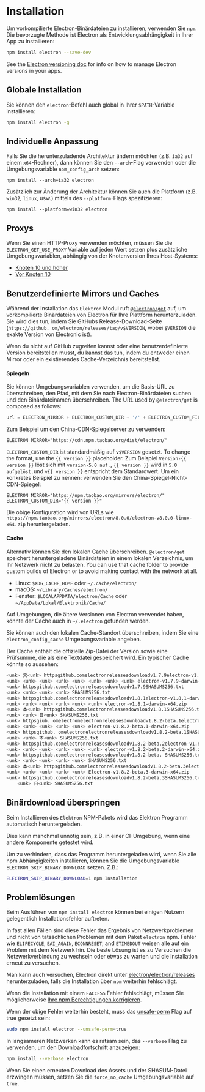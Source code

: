 # Installation

Um vorkompilierte Electron-Binärdateien zu installieren, verwenden Sie [`npm`](https://docs.npmjs.com). Die bevorzugte Methode ist Electron als Entwicklungsabhängigkeit in Ihrer App zu installieren:

```sh
npm install electron --save-dev
```

See the [Electron versioning doc](./electron-versioning.md) for info on how to manage Electron versions in your apps.

## Globale Installation

Sie können den `electron`-Befehl auch global in Ihrer `$PATH`-Variable installieren:

```sh
npm install electron -g
```

## Individuelle Anpassung

Falls Sie die herunterzuladende Architektur ändern möchten (z.B. `ia32` auf einem `x64`-Rechner), dann können Sie den `--arch`-Flag verwenden oder die Umgebungsvariable `npm_config_arch` setzen:

```shell
npm install --arch=ia32 electron
```

Zusätzlich zur Änderung der Architektur können Sie auch die Plattform (z.B. `win32`, `linux`, usw.) mittels des `--platform`-Flags spezifizieren:

```shell
npm install --platform=win32 electron
```

## Proxys

Wenn Sie einen HTTP-Proxy verwenden möchten, müssen Sie die `ELECTRON_GET_USE_PROXY` Variable auf jeden Wert setzen plus zusätzliche Umgebungsvariablen, abhängig von der Knotenversion Ihres Host-Systems:

* [Knoten 10 und höher](https://github.com/gajus/global-agent/blob/v2.1.5/README.md#environment-variables)
* [Vor Knoten 10](https://github.com/np-maintain/global-tunnel/blob/v2.7.1/README.md#auto-config)

## Benutzerdefinierte Mirrors und Caches
Während der Installation das `Elektron` Modul ruft [`@electron/get`](https://github.com/electron/get) auf, um vorkompilierte Binärdateien von Electron für Ihre Plattform herunterzuladen. Sie wird dies tun, indem Sie GitHubs Release-Download-Seite (`https://github. om/electron/releases/tag/v$VERSION`, wobei `$VERSION` die exakte Version von Electronic ist).

Wenn du nicht auf GitHub zugreifen kannst oder eine benutzerdefinierte Version bereitstellen musst, du kannst das tun, indem du entweder einen Mirror oder ein existierendes Cache-Verzeichnis bereitstellst.

#### Spiegeln
Sie können Umgebungsvariablen verwenden, um die Basis-URL zu überschreiben, den Pfad, mit dem Sie nach Electron-Binärdateien suchen und den Binärdateinamen überschreiben. The URL used by `@electron/get` is composed as follows:

```javascript
url = ELECTRON_MIRROR + ELECTRON_CUSTOM_DIR + '/' + ELECTRON_CUSTOM_FILENAME
```

Zum Beispiel um den China-CDN-Spiegelserver zu verwenden:

```shell
ELECTRON_MIRROR="https://cdn.npm.taobao.org/dist/electron/"
```

`ELECTRON_CUSTOM_DIR` ist standardmäßig auf `v$VERSION` gesetzt. To change the format, use the `{{ version }}` placeholder. Zum Beispiel `Version-{{ version }}` löst sich mit `version-5.0 auf.`, `{{ version }}` wird in `5.0 aufgelöst.`und `v{{ version }}` entspricht dem Standardwert. Um ein konkretes Beispiel zu nennen: verwenden Sie den China-Spiegel-Nicht-CDN-Spiegel:

```shell
ELECTRON_MIRROR="https://npm.taobao.org/mirrors/electron/"
ELECTRON_CUSTOM_DIR="{{ version }}"
```

Die obige Konfiguration wird von URLs wie `https://npm.taobao.org/mirrors/electron/8.0.0/electron-v8.0.0-linux-x64.zip` heruntergeladen.

#### Cache
Alternativ können Sie den lokalen Cache überschreiben. `@electron/get` speichert heruntergeladene Binärdateien in einem lokalen Verzeichnis, um Ihr Netzwerk nicht zu belasten. You can use that cache folder to provide custom builds of Electron or to avoid making contact with the network at all.

* Linux: `$XDG_CACHE_HOME` oder `~/.cache/electron/`
* macOS: `~/Library/Caches/electron/`
* Fenster: `$LOCALAPPDATA/electron/Cache` oder `~/AppData/Lokal/Elektronik/Cache/`

Auf Umgebungen, die ältere Versionen von Electron verwendet haben, könnte der Cache auch in `~/.electron` gefunden werden.

Sie können auch den lokalen Cache-Standort überschreiben, indem Sie eine `electron_config_cache` Umgebungsvariable angeben.

Der Cache enthält die offizielle Zip-Datei der Version sowie eine Prüfsumme, die als eine Textdatei gespeichert wird. Ein typischer Cache könnte so aussehen:

```sh
<unk> 文<unk> httpsgithub.comelectronreleasesdownloadv1.7.9electron-v1.7.9-darwin-x64.zip
<unk> <unk> <unk> <unk> <unk> <unk> <unk> <unk> electron-v1.7.9-darwin-x64.zip
<unk> httpsgithub.comelectronreleasesdownloadv1.7.9SHASUMS256.txt
<unk> <unk> <unk> <unk> SHASUMS256.txt
<unk> httpsgithub.comelectronreleasesdownloadv1.8.1electron-v1.8.1-darwin-x64. ip
<unk> <unk> <unk> <unk> <unk> <unk> electron-v1.8.1-darwin-x64.zip
<unk> 本<unk> httpsgithub.comelectronreleasesdownloadv1.8.1SHASUMS256.txt
<unk> <unk> 日<unk> SHASUMS256.txt
<unk> httpsgiub. omelectronelectronreleasesdownloadv1.8.2-beta.1electron-v1.8.2-beta.1-darwin-x64.zip
<unk> <unk> <unk> <unk> <unk> electron-v1.8.2-beta.1-darwin-x64.zip
<unk> httpsgithub. omelectronelectronreleasesdownloadv1.8.2-beta.1SHASUMS256.txt
<unk> <unk> 本<unk> SHASUMS256.txt
<unk> httpsgithub.comelectronreleasesdownloadv1.8.2-beta.2electron-v1.8.2-beta.2-beta.2-darwin-x64.zip
<unk> <unk> <unk> <unk> <unk> <unk> electron-v1.8.2-beta.2-darwin-x64.zip
<unk> httpsgithub.comelectronreleasesdownloadv1.8.2-beta. SHASUMS256.txt
<unk> <unk> <unk> <unk> <unk> SHASUMS256.txt
<unk> 本<unk> httpsgithub.comelectronreleasesdownloadv1.8.2-beta.3electron-v1.8.2-beta.3-darwin-x64. ip
<unk> <unk> <unk> <unk> <unk> Electron-v1.8.2-beta.3-darwin-x64.zip
<unk> httpsgithub.comelectronreleasesdownloadv1.8.2-beta.3SHASUMS256.txt
    <unk> 日<unk> SHASUMS256.txt
```

## Binärdownload überspringen
Beim Installieren des `Elektron` NPM-Pakets wird das Elektron Programm automatisch heruntergeladen.

Dies kann manchmal unnötig sein, z.B. in einer CI-Umgebung, wenn eine andere Komponente getestet wird.

Um zu verhindern, dass das Programm heruntergeladen wird, wenn Sie alle npm Abhängigkeiten installieren, können Sie die Umgebungsvariable `ELECTRON_SKIP_BINARY_DOWNLOAD` setzen. Z.B.:
```sh
ELECTRON_SKIP_BINARY_DOWNLOAD=1 npm Installation
```

## Problemlösungen

Beim Ausführen von `npm install electron` können bei einigen Nutzern gelegentlich Installationsfehler auftreten.

In fast allen Fällen sind diese Fehler das Ergebnis von Netzwerkproblemen und nicht von tatsächlichen Problemen mit dem Paket `electron` npm. Fehler wie `ELIFECYCLE`, `EAI_AGAIN`, `ECONNRESET`, and `ETIMEDOUT` weisen alle auf ein Problem mit dem Netzwerk hin. Die beste Lösung ist es zu Versuchen die Netzwerkverbindung zu wechseln oder etwas zu warten und die Installation erneut zu versuchen.

Man kann auch versuchen, Electron direkt unter [electron/electron/releases](https://github.com/electron/electron/releases) herunterzuladen, falls die Installation über `npm` weiterhin fehlschlägt.

Wenn die Installation mit einem `EACCESS` Fehler fehlschlägt, müssen Sie möglicherweise [Ihre npm Berechtigungen korrigieren](https://docs.npmjs.com/getting-started/fixing-npm-permissions).

Wenn der obige Fehler weiterhin besteht, muss das [unsafe-perm](https://docs.npmjs.com/misc/config#unsafe-perm) Flag auf true gesetzt sein:

```sh
sudo npm install electron --unsafe-perm=true
```

In langsameren Netzwerken kann es ratsam sein, das `--verbose` Flag zu verwenden, um den Downloadfortschritt anzuzeigen:

```sh
npm install --verbose electron
```

Wenn Sie einen erneuten Download des Assets und der SHASUM-Datei erzwingen müssen, setzen Sie die `force_no_cache` Umgebungsvariable auf `true`.
